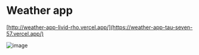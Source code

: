 # Weather app
[http://weather-app-livid-rho.vercel.app/](https://weather-app-tau-seven-57.vercel.app/)

![image](https://github.com/Dev-Anyelo/WeatherAPP/assets/137204513/2209dae7-0dbf-40ed-9e54-fe74e6b3daae)

